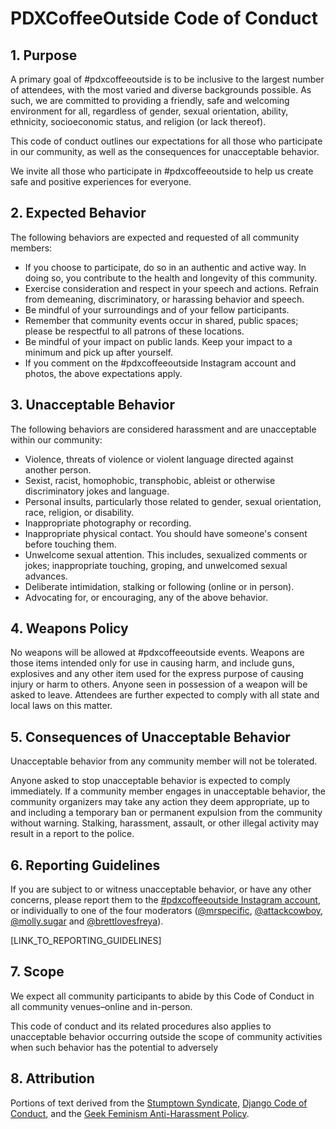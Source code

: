 # PDXCoffeeOutside Code of Conduct

## 1. Purpose

A primary goal of #pdxcoffeeoutside is to be inclusive to the largest number of attendees, with the most varied and diverse backgrounds possible. As such, we are committed to providing a friendly, safe and welcoming environment for all, regardless of gender, sexual orientation, ability, ethnicity, socioeconomic status, and religion (or lack thereof).

This code of conduct outlines our expectations for all those who participate in our community, as well as the consequences for unacceptable behavior.

We invite all those who participate in #pdxcoffeeoutside to help us create safe and positive experiences for everyone.

## 2. Expected Behavior

The following behaviors are expected and requested of all community members:
  * If you choose to participate, do so in an authentic and active way. In doing so, you contribute to the health and longevity of this community.
  * Exercise consideration and respect in your speech and actions.
Refrain from demeaning, discriminatory, or harassing behavior and speech.
  * Be mindful of your surroundings and of your fellow participants. 
 * Remember that community events occur in shared, public spaces; please be respectful to all patrons of these locations.
  * Be mindful of your impact on public lands. Keep your impact to a minimum and pick up after yourself. 
  * If you comment on the #pdxcoffeeoutside Instagram account and photos, the above expectations apply. 

## 3. Unacceptable Behavior

The following behaviors are considered harassment and are unacceptable within our community:

  * Violence, threats of violence or violent language directed against another person.
  * Sexist, racist, homophobic, transphobic, ableist or otherwise discriminatory jokes and language.
  * Personal insults, particularly those related to gender, sexual orientation, race, religion, or disability.
  * Inappropriate photography or recording.
  * Inappropriate physical contact. You should have someone's consent before touching them.
  * Unwelcome sexual attention. This includes, sexualized comments or jokes; inappropriate touching, groping, and unwelcomed sexual advances.
  * Deliberate intimidation, stalking or following (online or in person).
  * Advocating for, or encouraging, any of the above behavior.

## 4. Weapons Policy

No weapons will be allowed at #pdxcoffeeoutside events. Weapons are those items intended only for use in causing harm, and include guns, explosives and any other item used for the express purpose of causing injury or harm to others. Anyone seen in possession of a weapon will be asked to leave. Attendees are further expected to comply with all state and local laws on this matter.

## 5. Consequences of Unacceptable Behavior

Unacceptable behavior from any community member will not be tolerated.

Anyone asked to stop unacceptable behavior is expected to comply immediately. If a community member engages in unacceptable behavior, the community organizers may take any action they deem appropriate, up to and including a temporary ban or permanent expulsion from the community without warning. Stalking, harassment, assault, or other illegal activity may result in a report to the police. 

## 6. Reporting Guidelines

If you are subject to or witness unacceptable behavior, or have any other concerns, please report them to the [#pdxcoffeeoutside Instagram account](https://www.instagram.com/pdxcoffeeoutside/), or individually to one of the four moderators ([@mrspecific](https://www.instagram.com/mrspecific), [@attackcowboy](https://www.instagram.com/attackcowboy/), [@molly.sugar](https://www.instagram.com/molly.sugar) and [@brettlovesfreya](https://www.instagram.com/brettlovesfreya)).

[LINK_TO_REPORTING_GUIDELINES]


## 7. Scope

We expect all community participants to abide by this Code of Conduct in all community venues–online and in-person.

This code of conduct and its related procedures also applies to unacceptable behavior occurring outside the scope of community activities when such behavior has the potential to adversely 


## 8. Attribution

Portions of text derived from the [Stumptown Syndicate](http://stumptownsyndicate.org), [Django Code of Conduct](https://www.djangoproject.com/conduct/), and the [Geek Feminism Anti-Harassment Policy](http://geekfeminism.wikia.com/wiki/Conference_anti-harassment/Policy).


